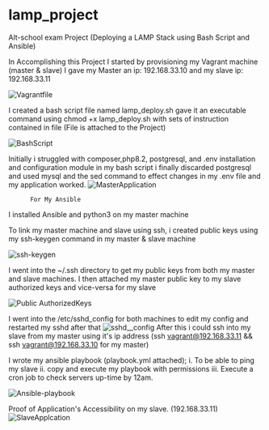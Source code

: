 # lamp_project
Alt-school exam Project (Deploying a LAMP Stack using Bash Script and Ansible)
 

  In Accomplishing this Project 
I started by provisioning my Vagrant machine (master & slave)  I gave my Master an ip: 192.168.33.10  and my slave ip: 192.168.33.11

![Vagrantfile](https://github.com/iamwilliamsharrison/lamp_project/assets/62039530/c635430f-f512-4388-b6d2-9a3a4daf3fbe)


 I created a bash script file named lamp_deploy.sh gave it an executable command using chmod +x lamp_deploy.sh with sets of instruction contained in file (File is attached to the Project)
 
 ![BashScript](https://github.com/iamwilliamsharrison/lamp_project/assets/62039530/782a2860-2c97-434c-b4e3-e8509305eaa7)


Initially i struggled with composer,php8.2, postgresql, and .env installation and configuration module in my bash script i finally discarded postgresql and used mysql and the sed command to effect changes in my .env file and my application worked.
![MasterApplication](https://github.com/iamwilliamsharrison/lamp_project/assets/62039530/03065f1a-dab7-4c7b-871f-a3d8bf0ebc16)


          For My Ansible 
I installed Ansible and python3 on my master machine

To link my master machine and slave using ssh, i created public keys using my ssh-keygen command in my master & slave machine

![ssh-keygen](https://github.com/iamwilliamsharrison/lamp_project/assets/62039530/e8f020fd-1839-4218-bcc4-b2a8268e85f7)


I went into the ~/.ssh directory to get my public keys from both my master and slave machines. I then attached my master public key to my slave authorized keys and vice-versa for my slave

![Public AuthorizedKeys](https://github.com/iamwilliamsharrison/lamp_project/assets/62039530/7a67205d-3db1-4138-b8db-f37efbc79a44)


I went into the /etc/sshd_config for both machines to edit my config and restarted my sshd after that
![sshd__config](https://github.com/iamwilliamsharrison/lamp_project/assets/62039530/83dbe029-004a-4874-b6ec-47673d97dce0) 
After this i could ssh into my slave from my master using it's ip address (ssh vagrant@192.168.33.11 && ssh vagrant@192.168.33.10 for my master)


I wrote my ansible playbook (playbook.yml attached);
      i. To be able to ping my slave 
      ii. copy and execute my playbook with permissions
      iii. Execute a cron job to check servers up-time by 12am.
      
  ![Ansible-playbook](https://github.com/iamwilliamsharrison/lamp_project/assets/62039530/eb0f88eb-33c2-49a0-a03a-edebc0c55bc7)
  
   Proof of Application's Accessibility on my slave. (192.168.33.11) 
   ![SlaveApplcation](https://github.com/iamwilliamsharrison/lamp_project/assets/62039530/cecfeb13-5416-4261-84b3-3e3d56060348)


